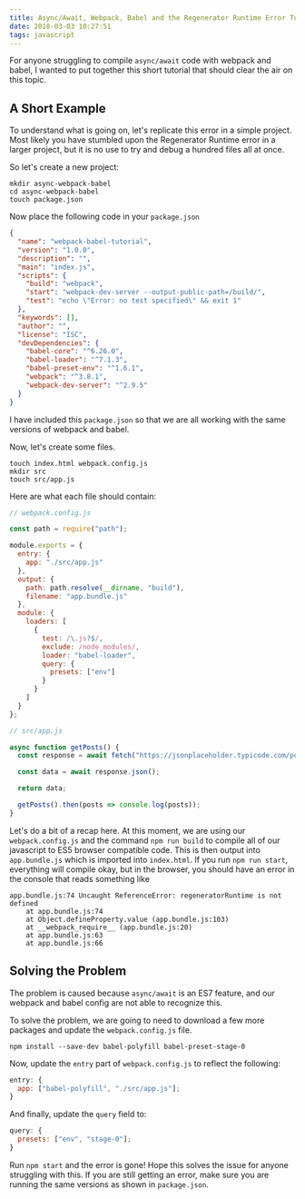 ```yaml
---
title: Async/Await, Webpack, Babel and the Regenerator Runtime Error Tutorial
date: 2018-03-03 10:27:51
tags: javascript
---
```


For anyone struggling to compile `async/await` code with webpack and babel, I wanted to put together this short tutorial that should clear the air on this topic.

## A Short Example

To understand what is going on, let's replicate this error in a simple project. Most likely you have stumbled upon the Regenerator Runtime error in a larger project, but it is no use to try and debug a hundred files all at once.

So let's create a new project:

```
mkdir async-webpack-babel
cd async-webpack-babel
touch package.json
```

Now place the following code in your `package.json`

```json
{
  "name": "webpack-babel-tutorial",
  "version": "1.0.0",
  "description": "",
  "main": "index.js",
  "scripts": {
    "build": "webpack",
    "start": "webpack-dev-server --output-public-path=/build/",
    "test": "echo \"Error: no test specified\" && exit 1"
  },
  "keywords": [],
  "author": "",
  "license": "ISC",
  "devDependencies": {
    "babel-core": "^6.26.0",
    "babel-loader": "^7.1.3",
    "babel-preset-env": "^1.6.1",
    "webpack": "^3.8.1",
    "webpack-dev-server": "^2.9.5"
  }
}
```

I have included this `package.json` so that we are all working with the same versions of webpack and babel.

Now, let's create some files.

```
touch index.html webpack.config.js
mkdir src
touch src/app.js
```

Here are what each file should contain:

```javascript
// webpack.config.js

const path = require("path");

module.exports = {
  entry: {
    app: "./src/app.js"
  },
  output: {
    path: path.resolve(__dirname, "build"),
    filename: "app.bundle.js"
  },
  module: {
    loaders: [
      {
        test: /\.js?$/,
        exclude: /node_modules/,
        loader: "babel-loader",
        query: {
          presets: ["env"]
        }
      }
    ]
  }
};
```

```javascript
// src/app.js

async function getPosts() {
  const response = await fetch("https://jsonplaceholder.typicode.com/posts/1");

  const data = await response.json();

  return data;

  getPosts().then(posts => console.log(posts));
}
```

Let's do a bit of a recap here. At this moment, we are using our `webpack.config.js` and the command `npm run build` to compile all of our javascript to ES5 browser compatible code. This is then output into `app.bundle.js` which is imported into `index.html`. If you run `npm run start`, everything will compile okay, but in the browser, you should have an error in the console that reads something like

```
app.bundle.js:74 Uncaught ReferenceError: regeneratorRuntime is not defined
    at app.bundle.js:74
    at Object.defineProperty.value (app.bundle.js:103)
    at __webpack_require__ (app.bundle.js:20)
    at app.bundle.js:63
    at app.bundle.js:66
```

## Solving the Problem

The problem is caused because `async/await` is an ES7 feature, and our webpack and babel config are not able to recognize this.

To solve the problem, we are going to need to download a few more packages and update the `webpack.config.js` file.

```
npm install --save-dev babel-polyfill babel-preset-stage-0
```

Now, update the `entry` part of `webpack.config.js` to reflect the following:

```javascript
entry: {
  app: ["babel-polyfill", "./src/app.js"];
}
```

And finally, update the `query` field to:

```javascript
query: {
  presets: ["env", "stage-0"];
}
```

Run `npm start` and the error is gone! Hope this solves the issue for anyone struggling with this. If you are still getting an error, make sure you are running the same versions as shown in `package.json`.
